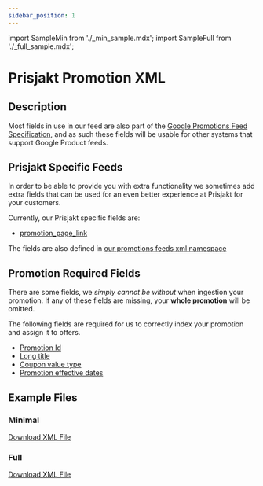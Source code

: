 ```yaml
---
sidebar_position: 1
---
```

import SampleMin from './_min_sample.mdx';
import SampleFull from './_full_sample.mdx';

# Prisjakt Promotion XML

## Description

Most fields in use in our feed are also part of the [Google Promotions Feed Specification](https://support.google.com/merchants/answer/2906014?hl=en), and as such these fields will be usable for other systems that support Google Product feeds.

## Prisjakt Specific Feeds

In order to be able to provide you with extra functionality we sometimes add extra fields that can be used for an even better experience at Prisjakt for your customers.

Currently, our Prisjakt specific fields are:

- [promotion_page_link](/feeds/promotion/fields/promotion_page_link.md)

The fields are also defined in [our promotions feeds xml namespace](/advanced/xml/index.md#namespaces-1)

## Promotion Required Fields

There are some fields, we *simply cannot be without* when ingestion your promotion. If any of these fields are missing, your **whole promotion** will be omitted.

The following fields are required for us to correctly index your promotion and assign it to offers.

- [Promotion Id](/feeds/promotion/fields/promotion_id.md)
- [Long title](/feeds/promotion/fields/long_title.md)
- [Coupon value type](/feeds/promotion/fields/coupon_value_type.md)
- [Promotion effective dates](/feeds/promotion/fields/promotion_effective_dates.md)

## Example Files

### Minimal

[Download XML File](pathname:///examples/offer/min-sample.xml)
<SampleMin />

### Full

[Download XML File](pathname:///examples/offer/sample.xml)
<SampleFull />
